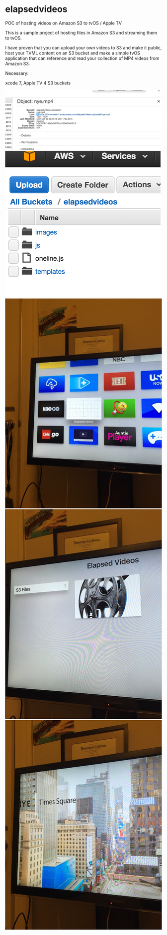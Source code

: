 # elapsedvideos
POC of hosting videos on Amazon S3 to tvOS / Apple TV


This is a sample project of hosting files in Amazon S3 and streaming them to tvOS.

I have proven that you can upload your own videos to S3 and make it public, host your TVML content on an S3 bucket and make a simple tvOS application that can reference and read your collection of MP4 videos from Amazon S3.

Necessary:

xcode 7,
Apple TV 4
S3 buckets

![Alt text](images/image1.png?raw=true "Title")
![Alt text](images/image2.png?raw=true "Title")
![Alt text](images/IMG_0059.JPG "Title")
![Alt text](images/IMG_0060.JPG "Title")
![Alt text](images/IMG_0061.JPG "Title")
